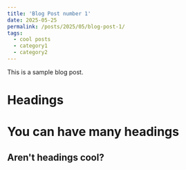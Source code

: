 ```yaml
---
title: 'Blog Post number 1'
date: 2025-05-25
permalink: /posts/2025/05/blog-post-1/
tags:
  - cool posts
  - category1
  - category2
---
```


This is a sample blog post. 

Headings 
======

You can have many headings
======

Aren't headings cool?
------
